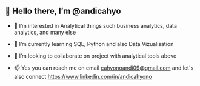 ## 👋 Hello there, I’m @andicahyo

- 👀 I’m interested in Analytical things such business analytics, data analytics, and many else

- 🌱 I’m currently learning SQL, Python and also Data Vizualisation
- 💞️ I’m looking to collaborate on project with analytical tools above
- 📫 Yes you can reach me on email cahyonoandi09@gmail.com and let's also connect https://www.linkedin.com/in/andicahyono

<!---
andicahyo/andicahyo is a ✨ special ✨ repository because its `README.md` (this file) appears on your GitHub profile.
You can click the Preview link to take a look at your changes.
--->
